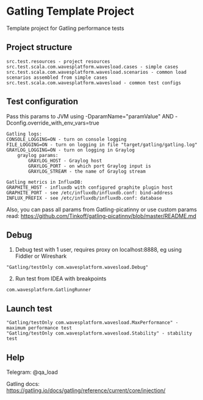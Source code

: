# Gatling Template Project

Template project for Gatling performance tests

## Project structure

```
src.test.resources - project resources
src.test.scala.com.wavesplatform.wavesload.cases - simple cases
src.test.scala.com.wavesplatform.wavesload.scenarios - common load scenarios assembled from simple cases
src.test.scala.com.wavesplatform.wavesload - common test configs
```

## Test configuration

Pass this params to JVM using -DparamName="paramValue" AND -Dconfig.override_with_env_vars=true

```
Gatling logs:
CONSOLE_LOGGING=ON - turn on console logging
FILE_LOGGING=ON - turn on logging in file "target/gatling/gatling.log"
GRAYLOG_LOGGING=ON - turn on logging in Graylog
    graylog params:
        GRAYLOG_HOST - Graylog host
        GRAYLOG_PORT - on which port Graylog input is
        GRAYLOG_STREAM - the name of Graylog stream

Gatling metrics in InfluxDB:
GRAPHITE_HOST - influxdb with configured graphite plugin host
GRAPHITE_PORT - see /etc/influxdb/influxdb.conf: bind-address
INFLUX_PREFIX - see /etc/influxdb/influxdb.conf: database
```

Also, you can pass all params from Gatling-picatinny or use custom params
read: https://github.com/Tinkoff/gatling-picatinny/blob/master/README.md

## Debug

1. Debug test with 1 user, requires proxy on localhost:8888, eg using Fiddler or Wireshark

```
"Gatling/testOnly com.wavesplatform.wavesload.Debug"
```

2. Run test from IDEA with breakpoints

```
com.wavesplatform.GatlingRunner
```

## Launch test

```
"Gatling/testOnly com.wavesplatform.wavesload.MaxPerformance" - maximum performance test
"Gatling/testOnly com.wavesplatform.wavesload.Stability" - stability test
```

## Help

Telegram: @qa_load

Gatling docs: https://gatling.io/docs/gatling/reference/current/core/injection/

